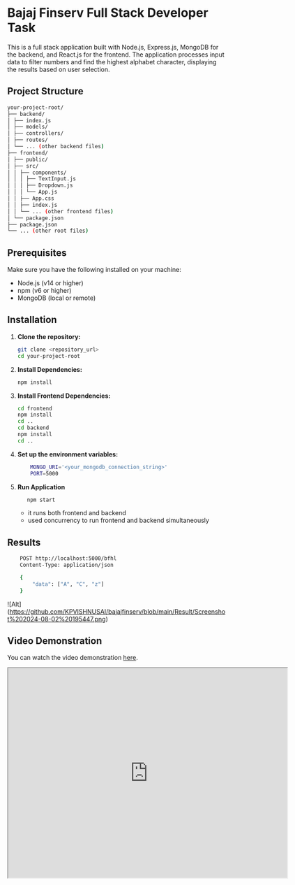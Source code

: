 # Bajaj Finserv Full Stack Developer Task

This is a full stack application built with Node.js, Express.js, MongoDB for the backend, and React.js for the frontend. The application processes input data to filter numbers and find the highest alphabet character, displaying the results based on user selection.

## Project Structure
```sh
your-project-root/
├── backend/
│ ├── index.js
│ ├── models/
│ ├── controllers/
│ ├── routes/
│ └── ... (other backend files)
├── frontend/
│ ├── public/
│ ├── src/
│ │ ├── components/
│ │ │ ├── TextInput.js
│ │ │ ├── Dropdown.js
│ │ │ └── App.js
│ │ ├── App.css
│ │ ├── index.js
│ │ └── ... (other frontend files)
│ └── package.json
├── package.json
└── ... (other root files)

```

## Prerequisites

Make sure you have the following installed on your machine:

- Node.js (v14 or higher)
- npm (v6 or higher)
- MongoDB (local or remote)

## Installation

1. **Clone the repository:**

   ```sh
   git clone <repository_url>
   cd your-project-root
   ```

2. **Install Dependencies:**
    ```sh
    npm install
    ```
3. **Install Frontend Dependencies:**
    ```sh
    cd frontend
    npm install
    cd ..
    cd backend
    npm install
    cd ..
    ```

4. **Set up the environment variables:**
    ```sh
        MONGO_URI='<your_mongodb_connection_string>'
        PORT=5000
    ```

5. **Run Application**
    ```sh
       npm start
    ```
    -   it runs both frontend and backend
    - used concurrency to run frontend and backend simultaneously


## Results
```sh
    POST http://localhost:5000/bfhl
    Content-Type: application/json

    {
        "data": ["A", "C", "z"]
    }

```

![Alt] (https://github.com/KPVISHNUSAI/bajajfinserv/blob/main/Result/Screenshot%202024-08-02%20195447.png)

## Video Demonstration
You can watch the video demonstration [here](https://drive.google.com/file/d/1bSBai6C671-PHZtfiR39-LbkJbIyXs5k/view?usp=sharing).

<iframe src="https://drive.google.com/file/d/1bSBai6C671-PHZtfiR39-LbkJbIyXs5k/preview" width="640" height="480"></iframe>